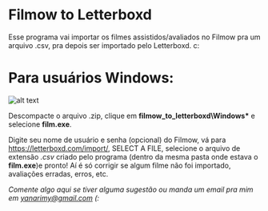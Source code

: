 # Filmow to Letterboxd

Esse programa vai importar os filmes assistidos/avaliados no Filmow pra um arquivo .csv, pra depois ser importado pelo Letterboxd. c:

# Para usuários Windows:

![alt text](https://i.imgur.com/k0CHeVU.gif)

Descompacte o arquivo .zip, clique em **filmow_to_letterboxd\Windows\*** e selecione **film.exe**.

Digite seu nome de usuário e senha (opcional) do Filmow, vá para https://letterboxd.com/import/, SELECT A FILE, selecione o arquivo de extensão *.csv* criado pelo programa (dentro da mesma pasta onde estava o **film.exe**)e pronto! 
Aí é só corrigir se algum filme não foi importado, avaliações erradas, erros, etc.

*Comente algo aqui se tiver alguma sugestão ou manda um email pra mim em yanarimy@gmail.com (:*
